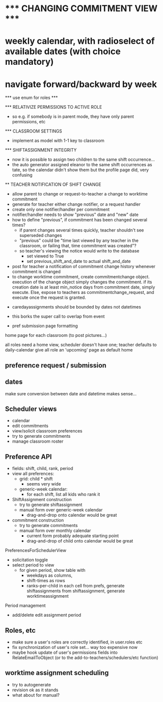 
# *** CHANGING COMMITMENT VIEW ***
# weekly calendar, with radioselect of available dates (with choice mandatory)
# navigate forward/backward by week


*** use enum for roles ***

*** RELATIVIZE PERMISSIONS TO ACTIVE ROLE
- so e.g. if somebody is in parent mode, they have only parent permissions, etc

*** CLASSROOM SETTINGS
- implement as model with 1-1 key to classroom

*** SHIFTASSIGNMENT INTEGRITY
- now it is possible to assign two children to the same shift occurrence...
- the auto generator assigned eleanor to the same shift occurrences as tate, so the calendar didn\'t show them but the profile page did, very confusing

** TEACHER NOTIFICATION OF SHIFT CHANGE
 
- allow parent to change or request-to-teacher a change to worktime commitment
- generate for teacher either change notifier, or a request handler
- create only one notifier/handler per commitment
- notifier/handler needs to show "previous" date and "new" date
- how to define "previous", if commitment has been changed several times?
  - if parent changes several times quickly, teacher shouldn't see superseded changes
  - "previous" could be "time last viewed by any teacher in the classroom, or failing that, time commitment was created"?
  - so teacher's viewing the notice would write to the database
      - set viewed to True
      - set previous_shift_and_date to actual shift_and_date
- post for teacher a notification of commitment change history whenever commitment is changed
- to change worktime commitment, create commitmentchange object.  execution of the change object simply changes the commitment.  if its creation date is at least min_notice days from commitment date, simply execute.  Else, expose to teachers as commitmentchange_request, and execute once the request is granted.

* caredayassignments should be bounded by dates not datetimes
* this borks the super call to overlap from event

* pref submission page formatting

home page for each classroom (to post pictures...)

all roles need a home view, scheduler doesn't have one; teacher defaults to daily-calendar
give all role an 'upcoming' page as default home




preference request / submission
-----



dates
-----

make sure conversion between date and datetime makes sense...


Scheduler views
-------------------

- calendar
- edit commitments
- view/solicit classroom preferences
- try to generate commitments
- manage classroom roster

Preference API
--------------

- fields: shift, child, rank, period
- view all preferences:
    - grid: child * shift
        - seems very wide
    - generic-week calendar: 
        - for each shift, list all kids who rank it
- ShiftAssignment construction
    - try to generate shiftassignment
    - manual form over generic-week calendar
        - drag-and-drop onto calendar would be great
- commitment construction
    - try to generate commitments
    - manual form over monthly calendar
        - current form probably adequate starting point
        - drag-and-drop of child onto calendar would be great

PreferencesForSchedulerView
- solicitation toggle
- select period to view
    - for given period, show table with 
        - weekdays as columns, 
        - shift-times as rows
        - ranks-per-child in each cell
from prefs, generate shiftassignments
from shiftassignment, generate worktimeassignment

Period management
- add/delete edit assignment period

Roles, etc
----------

- make sure a user's roles are correctly identified, in user.roles etc
- fix synchronization of user's role set... way too expensive now
- maybe hook update of user's permissions fields into RelateEmailToObject (or to the add-to-teachers/schedulers/etc function) 

worktime assignment scheduling
------------------------------

- try to autogenerate
- revision ok as it stands
- what about for manual?
